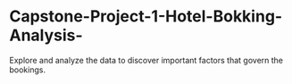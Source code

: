 # Capstone-Project-1-Hotel-Bokking-Analysis-
Explore and analyze the data to discover important factors that govern the bookings.
